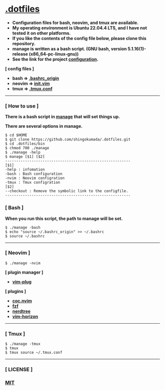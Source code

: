 # **[.dotfiles](https://github.com/shingokumada/.dotfiles)**

- **Configuration files for bash, neovim, and tmux are available.**
- **My operating environment is Ubuntu 22.04.4 LTS, and I have not tested it on other platforms.**
- **If you like the contents of the config file below, please clone this repository.**
- **manage is written as a bash script. (GNU bash, version 5.1.16(1)-release (x86_64-pc-linux-gnu))**
- **See the link for the project [configuration](https://github.com/shingokumada/.dotfiles/blob/ubuntu/docs/AboutDevelopment.md).**

**[ config files ]**

- **bash => [.bashrc_origin](https://github.com/shingokumada/.dotfiles/blob/ubuntu/config/bash/.bashrc_origin)**
- **neovim => [init.vim](https://github.com/shingokumada/.dotfiles/blob/ubuntu/config/neovim/init.vim)**
- **tmux => [.tmux.conf](https://github.com/shingokumada/.dotfiles/blob/ubuntu/config/tmux/.tmux.conf)**

--------------------------------------------------------------------

### **[ How to use ]**

**There is a bash script in [manage](https://github.com/shingokumada/.dotfiles/blob/ubuntu/bin/manage) that will set things up.**

**There are several options in manage.**

```shell
$ cd $HOME
$ git clone https://github.com/shingokumada/.dotfiles.git
$ cd .dotfiles/bin
$ chmod 700 ./manage
$ ./manage -help
$ manage [$1] [$2]
---------------------------------------------------------
[$1]
-help : infomation
-bash : Bash configuration
-nvim : Neovim configration
-tmux : Tmux configration
[$2]
--checkout : Remove the symbolic link to the configfile.
---------------------------------------------------------
```

### **[ Bash ]**

**When you run this script, the path to manage will be set.**

```shell
$ ./manage -bash
$ echo "source ~/.bashrc_origin" >> ~/.bashrc
$ source ~/.bashrc
```
--------------------------------------------------------------------

### **[ Neovim ]**

```shell
$ ./manage -nvim
```

**[ plugin manager ]**

- **[vim-plug](https://github.com/junegunn/vim-plug)**

**[ plugins ]**

- **[coc.nvim](https://github.com/neoclide/coc.nvim)**
- **[fzf](https://github.com/junegunn/fzf)**
- **[nerdtree](https://github.com/preservim/nerdtree)**
- **[vim-horizon](https://github.com/ntk148v/vim-horizon)**

--------------------------------------------------------------------

### **[ Tmux ]**

```shell
$ ./manage -tmux
$ tmux
$ tmux source ~/.tmux.conf
```

--------------------------------------------------------------------

### **[ LICENSE ]**

### **[MIT](https://github.com/shingokumada/.dotfiles/blob/ubuntu/LICENSE)**
